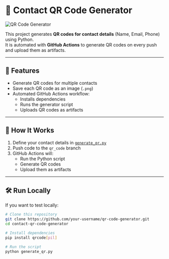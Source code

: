 # 🧾 Contact QR Code Generator

![QR Code Generator](https://github.com/Anandpal-123/qr-code-generator/actions/workflows/qr_generator.yml/badge.svg)    

This project generates **QR codes for contact details** (Name, Email, Phone) using Python.  
It is automated with **GitHub Actions** to generate QR codes on every push and upload them as artifacts.

---

## 📂 Features
- Generate QR codes for multiple contacts
- Save each QR code as an image (`.png`)
- Automated GitHub Actions workflow:
  - Installs dependencies
  - Runs the generator script
  - Uploads QR codes as artifacts

---

## 🚀 How It Works
1. Define your contact details in [`generate_qr.py`](generate_qr.py)  
2. Push code to the `qr_code` branch  
3. GitHub Actions will:
   - Run the Python script
   - Generate QR codes
   - Upload them as artifacts

---

## 🛠️ Run Locally
If you want to test locally:

```bash
# Clone this repository
git clone https://github.com/your-username/qr-code-generator.git
cd contact-qr-code-generator

# Install dependencies
pip install qrcode[pil]

# Run the script
python generate_qr.py